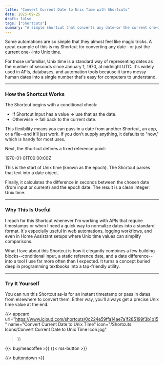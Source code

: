```yaml
---
title: "Convert Current Date to Unix Time with Shortcuts"
date: 2025-09-25
draft: false
tags: ["Shortcuts"]
summary: "A simple Shortcut that converts any date—or the current one—into Unix time, perfect for APIs, logging, and automation workflows."
---
```


Some automations are so simple that they almost feel like magic tricks. A great example of this is my Shortcut for converting any date--or just the current one--into Unix time.

For those unfamiliar, Unix time is a standard way of representing dates as the number of seconds since January 1, 1970, at midnight UTC. It's widely used in APIs, databases, and automation tools because it turns messy human dates into a single number that's easy for computers to understand.

---

### How the Shortcut Works

The Shortcut begins with a conditional check:

- If Shortcut Input has a value → use that as the date.
- Otherwise → fall back to the current date.

This flexibility means you can pass in a date from another Shortcut, an app, or a file--and it'll just work. If you don't supply anything, it defaults to "now," which is handy for most uses.

Next, the Shortcut defines a fixed reference point:

1970-01-01T00:00:00Z

This is the start of Unix time (known as the epoch). The Shortcut parses that text into a date object.

Finally, it calculates the difference in seconds between the chosen date (from input or current) and the epoch date. The result is a clean integer: Unix time.

----

### Why This Is Useful

I reach for this Shortcut whenever I'm working with APIs that require timestamps or when I need a quick way to normalize dates into a standard format. It's especially useful in web automations, logging workflows, and even in Home Assistant setups where Unix time values can simplify comparisons.
  
What I love about this Shortcut is how it elegantly combines a few building blocks--conditional input, a static reference date, and a date difference--into a tool I use far more often than I expected. It turns a concept buried deep in programming textbooks into a tap-friendly utility.

---

### Try It Yourself

You can run this Shortcut as-is for an instant timestamp or pass in dates from elsewhere to convert them. Either way, you'll always get a precise Unix time value at the end.

{{< appcard 
    url="https://www.icloud.com/shortcuts/0c224e59ffa14ae7a1f285199f3b1b15" 
    name="Convert Current Date to Unix Time" 
    icon="/Shortcuts Icons/Convert Current Date to Unix Time Icon.jpg" 
>}}

{{< buymeacoffee >}}
{{< rss-button >}}

{{< buttondown >}}